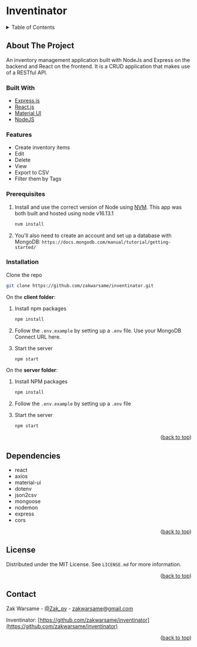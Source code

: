 # Inventinator


<!-- TABLE OF CONTENTS -->
<details>
  <summary>Table of Contents</summary>
  <ol>
    <li>
      <a href="#about-the-project">About The Project</a>
      <ul>
        <li><a href="#built-with">Built With</a></li>
      </ul>
    </li>
    <li>
      <ul>
        <li><a href="#features">Features</a></li>
        <li><a href="#prerequisites">Prerequisites</a></li>
        <li><a href="#installation">Installation</a></li>
      </ul>
    </li>
    <li><a href="#dependencies">Dependencies</a></li>
    <li><a href="#license">License</a></li>
  </ol>
</details>



<!-- ABOUT THE PROJECT -->
## About The Project


An inventory management application built with NodeJs and Express on the backend and React on the frontend. It is a CRUD application that makes use of a RESTful API.

### Built With

* [Express.js](https://expressjs.com//)
* [React.js](https://reactjs.org/)
* [Material UI](https://mui.com/)
* [NodeJS](https://nodejs.org/en/)

### Features

- Create inventory items
- Edit
- Delete
- View
- Export to CSV
- Filter them by Tags


### Prerequisites

1. Install and use the correct version of Node using [NVM](https://github.com/nvm-sh/nvm). This app was both built and hosted using node v16.13.1
   ```sh
   nvm install
   ```

1. You'll also need to create an account and set up a database with MongoDB:
`https://docs.mongodb.com/manual/tutorial/getting-started/`

### Installation

Clone the repo
   ```sh
   git clone https://github.com/zakwarsame/inventinator.git
   ```
 On the **client folder**:

1. Install npm packages
   ```sh
   npm install
   ```
1. Follow the `.env.example` by setting up a `.env` file. Use your MongoDB Connect URL here.

1. Start the server
    ```sh
    npm start
    ```

On the **server folder**:

1. Install NPM packages
   ```sh
   npm install
   ```
1. Follow the `.env.example` by setting up a `.env` file

1. Start the server
    ```sh
    npm start
    ```

<p align="right">(<a href="#top">back to top</a>)</p>


## Dependencies

- react
- axios
- material-ui
- dotenv
- json2csv
- mongoose
- nodemon
- express
- cors

<p align="right">(<a href="#top">back to top</a>)</p>



<!-- LICENSE -->
## License

Distributed under the MIT License. See `LICENSE.md` for more information.

<p align="right">(<a href="#top">back to top</a>)</p>



<!-- CONTACT -->
## Contact

Zak Warsame - [@Zak_py](https://twitter.com/Zak_py) - zakwarsame@gmail.com

Inventinator: [https://github.com/zakwarsame/inventinator](https://github.com/zakwarsame/inventinator)

<p align="right">(<a href="#top">back to top</a>)</p>


